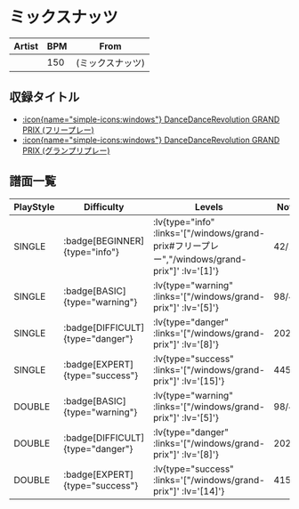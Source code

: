 # ミックスナッツ

|Artist|BPM|From|
|------|---|----|
||150|(ミックスナッツ)|

## 収録タイトル

- [ :icon{name="simple-icons:windows"} DanceDanceRevolution GRAND PRIX (フリープレー)](/windows/grand-prix#フリープレー)
- [ :icon{name="simple-icons:windows"} DanceDanceRevolution GRAND PRIX (グランプリプレー)](/windows/grand-prix)

## 譜面一覧

|PlayStyle|Difficulty|Levels|Notes|Movie|
|---------|----------|------|-----|-----|
|SINGLE| :badge[BEGINNER]{type="info"} | :lv{type="info" :links='["/windows/grand-prix#フリープレー","/windows/grand-prix"]' :lv='[1]'} |42/1||
|SINGLE| :badge[BASIC]{type="warning"} | :lv{type="warning" :links='["/windows/grand-prix"]' :lv='[5]'} |98/4||
|SINGLE| :badge[DIFFICULT]{type="danger"} | :lv{type="danger" :links='["/windows/grand-prix"]' :lv='[8]'} |202/31||
|SINGLE| :badge[EXPERT]{type="success"} | :lv{type="success" :links='["/windows/grand-prix"]' :lv='[15]'} |445/30||
|DOUBLE| :badge[BASIC]{type="warning"} | :lv{type="warning" :links='["/windows/grand-prix"]' :lv='[5]'} |98/4||
|DOUBLE| :badge[DIFFICULT]{type="danger"} | :lv{type="danger" :links='["/windows/grand-prix"]' :lv='[8]'} |202/30||
|DOUBLE| :badge[EXPERT]{type="success"} | :lv{type="success" :links='["/windows/grand-prix"]' :lv='[14]'} |415/21||

